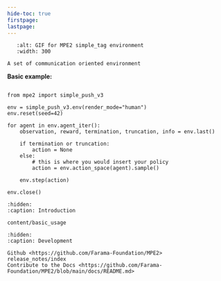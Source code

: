 ```yaml
---
hide-toc: true
firstpage:
lastpage:
---
```


```{figure} _static/img/mpe_simple_tag.gif
   :alt: GIF for MPE2 simple_tag environment
   :width: 300
```

```{project-heading}
A set of communication oriented environment
```

**Basic example:**

```{code-block} python

from mpe2 import simple_push_v3

env = simple_push_v3.env(render_mode="human")
env.reset(seed=42)

for agent in env.agent_iter():
    observation, reward, termination, truncation, info = env.last()

    if termination or truncation:
        action = None
    else:
        # this is where you would insert your policy
        action = env.action_space(agent).sample()

    env.step(action)
    
env.close()
```

```{toctree}
:hidden:
:caption: Introduction

content/basic_usage
```

```{toctree}
:hidden:
:caption: Development

Github <https://github.com/Farama-Foundation/MPE2>
release_notes/index
Contribute to the Docs <https://github.com/Farama-Foundation/MPE2/blob/main/docs/README.md>
```
